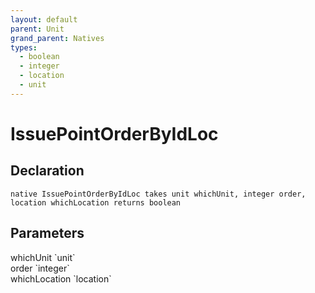 ```yaml
---
layout: default
parent: Unit
grand_parent: Natives
types:
  - boolean
  - integer
  - location
  - unit
---
```


# IssuePointOrderByIdLoc

## Declaration

```
native IssuePointOrderByIdLoc takes unit whichUnit, integer order, location whichLocation returns boolean
```

## Parameters
<dl>
  <dt>whichUnit `unit`</dt>
  <dd></dd>

  <dt>order `integer`</dt>
  <dd></dd>

  <dt>whichLocation `location`</dt>
  <dd></dd>
</dl>